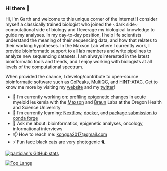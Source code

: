 ### Hi there 👋

Hi, I'm Garth and welcome to this unique corner of the internet! I consider myself a classically trained biologist who joined the ~dark side~ computational side of biology and I leverage my biological knowledge to guide my analyses. In my day-to-day position, I help life scientists understand the meaning of their sequencing data, and how that relates to their working hypotheses. In the Maxson Lab where I currently work, I provide bioinformatic support to all lab members and write pipelines to analyze new sequencing datasets. I am always interested in the latest bioinformatic tools and trends, and I enjoy working with biologists at all levels of the computational spectrum. 

When provided the chance, I develop/contribute to open-source bioinformatic software such as [GoPeaks](https://github.com/maxsonBraunLab/gopeaks), [MultiQC](https://github.com/ewels/MultiQC), and [HINT-ATAC](https://github.com/CostaLab/reg-gen). Get to know me more by visiting my [website](https://gartician.github.io/) and my [twitter](https://twitter.com/KongGarth)! 

- 🔭 I’m currently working on: profiling epigenetic changes in acute myeloid leukemia with the [Maxson](https://www.maxsonlab.org/) and [Braun](https://www.braunlab.org) Labs at the Oregon Health and Science University
- 🌱 I’m currently learning: [Nextflow](https://github.com/nextflow-io/nextflow), [docker](https://www.docker.com), and [package submission to conda forge](https://conda-forge.org/docs/maintainer/adding_pkgs.html)
- 💬 Ask me about: bioinformatics, epigenetic analyses, oncology, informational interviews
- 📫 How to reach me: kongga2017@gmail.com
- ⚡ Fun fact: black cats are very photogenic 🐈

[![gartician's GitHub stats](https://github-readme-stats.vercel.app/api?username=gartician&theme=gradient&bg_color=30,440154FF,39568CFF,1F968BFF,73D055FF,FDE725FF&title_color=fff&text_color=fff)](https://github.com/anuraghazra/github-readme-stats)

[![Top Langs](https://github-readme-stats.vercel.app/api/top-langs/?username=gartician&hide=javascript,html,jupyter%20%notebook&layout=compact&bg_color=000000&text_color=fff)](https://github.com/anuraghazra/github-readme-stats)
